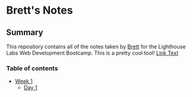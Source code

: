 # Brett's Notes
## Summary 

This repository contains all of the notes taken by [Brett](https://github.com/bmurda/lighthouse-web-notes) for the Lighthouse Labs Web Development Bootcamp. This is a pretty cool tool!
[Link Text](URL)
### Table of contents 
* [Week 1](/Week_1)
  * [Day 1](/Week_1/Day_1)